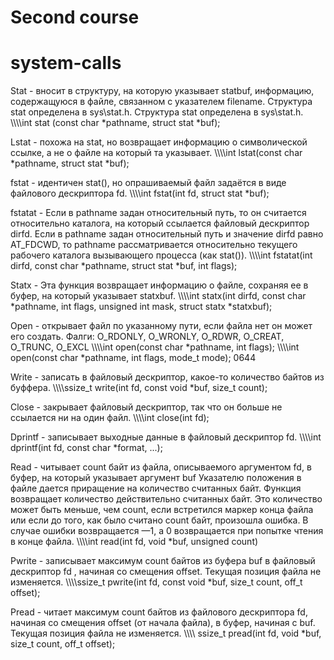 # Second course
# system-calls

Stat - вносит в структуру, на которую указывает statbuf, информацию, содержащуюся в файле, связанном с указателем filename. Структура stat определена в sys\stat.h. Структура stat определена в sys\stat.h. 
\\\\\\\\int stat (const char *pathname, struct stat *buf);

Lstat - похожа на stat, но возвращает информацию о символической ссылке, а не о файле на который та указывает. 
\\\\\\\\int lstat(const char *pathname, struct stat *buf);

fstat - идентичен stat(), но опрашиваемый файл задаётся в виде файлового дескриптора fd. 
\\\\\\\\int fstat(int fd, struct stat *buf);

fstatat -  Если в pathname задан относительный путь, то он считается относительно каталога, на который ссылается файловый дескриптор dirfd.
Если в pathname задан относительный путь и значение dirfd равно AT_FDCWD, то pathname рассматривается относительно текущего рабочего каталога вызывающего процесса (как stat()). 
\\\\\\\\int fstatat(int dirfd, const char *pathname, struct stat *buf, int flags);

Statx - Эта функция возвращает информацию о файле, сохраняя ее в буфер, на который указывает statxbuf. 
\\\\\\\\int statx(int dirfd, const char *pathname, int flags, unsigned int mask, struct statx *statxbuf);

Open - открывает файл по указанному пути, если файла нет он может его создать. 
Фалги: O_RDONLY, O_WRONLY, O_RDWR, O_CREAT, O_TRUNC, O_EXCL
\\\\\\\\int open(const char *pathname, int flags);
\\\\\\\\int open(const char *pathname, int flags, mode_t mode); 0644

Write - записать в файловый дескриптор, какое-то количество байтов из буффера.
\\\\\\\\ssize_t write(int fd, const void *buf, size_t count);

Close - закрывает файловый дескриптор, так что он больше не ссылается ни на один файл. 
\\\\\\\\int close(int fd);

Dprintf - записывает выходные данные в файловый дескриптор fd. 
\\\\\\\\int dprintf(int fd, const char *format, ...);

Read - читывает count байт из файла, описываемого аргументом fd, в буфер, на который указывает аргумент buf Указателю положения в файле дается приращение на количество считанных байт. Функция возвращает количество действительно считанных байт. Это количество может быть меньше, чем count, если встретился маркер конца файла или если до того, как было считано count байт, произошла ошибка. В случае ошибки возвращается —1, а 0 возвращается при попытке чтения в конце файла. 
\\\\\\\\int read(int fd, void *buf, unsigned count)

Pwrite - записывает максимум count байтов из буфера buf в файловый дескриптор fd , начиная со смещения offset. Текущая позиция файла не изменяется. 
\\\\\\\\ssize_t pwrite(int fd, const void *buf, size_t count, off_t offset); 

Pread - читает максимум count байтов из файлового дескриптора fd, начиная со смещения offset (от начала файла), в буфер, начиная с buf. Текущая позиция файла не изменяется. 
\\\\\\\\ ssize_t pread(int fd, void *buf, size_t count, off_t offset); 
